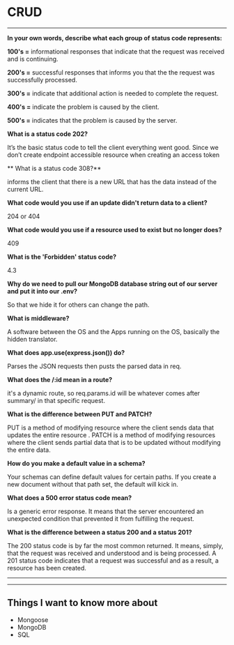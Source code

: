 
# CRUD

---

**In your own words, describe what each group of status code represents:**

**100's =** informational responses that indicate that the request was received and is continuing.

**200's =** successful responses that informs you that the the request was successfully processed.

**300's =** indicate that additional action is needed to complete the request.

**400's =** indicate the problem is caused by the client. 

**500's =** indicates that the problem is caused by the server.

**What is a status code 202?**

 It’s the basic status code to tell the client everything went good. Since we don’t create endpoint accessible resource when creating an access token

**
What is a status code 308?**

informs the client that there is a new URL that has the data instead of the current URL. 

**What code would you use if an update didn't return data to a client?**

204 or 404

**What code would you use if a resource used to exist but no longer does?**

409

**What is the 'Forbidden' status code?**

4.3

**Why do we need to pull our MongoDB database string out of our server and put it into our .env?**

So that we hide it for others can change the path.

**What is middleware?**

A software between the OS and the Apps running on the OS, basically the hidden translator.

**What does app.use(express.json()) do?**

Parses the JSON requests then pusts the parsed data in req. 

**What does the /:id mean in a route?**

it's a dynamic route, so req.params.id will be whatever comes after summary/ in that specific request.

**What is the difference between PUT and PATCH?**

PUT is a method of modifying resource where the client sends data that updates the entire resource . PATCH is a method of modifying resources where the client sends partial data that is to be updated without modifying the entire data.

**How do you make a default value in a schema?**

Your schemas can define default values for certain paths. If you create a new document without that path set, the default will kick in.

**What does a 500 error status code mean?**

Is a generic error response. It means that the server encountered an unexpected condition that prevented it from fulfilling the request.

**What is the difference between a status 200 and a status 201?**

The 200 status code is by far the most common returned. It means, simply, that the request was received and understood and is being processed. A 201 status code indicates that a request was successful and as a result, a resource has been created.

---
---

## Things I want to know more about


- Mongoose
- MongoDB
- SQL

 

